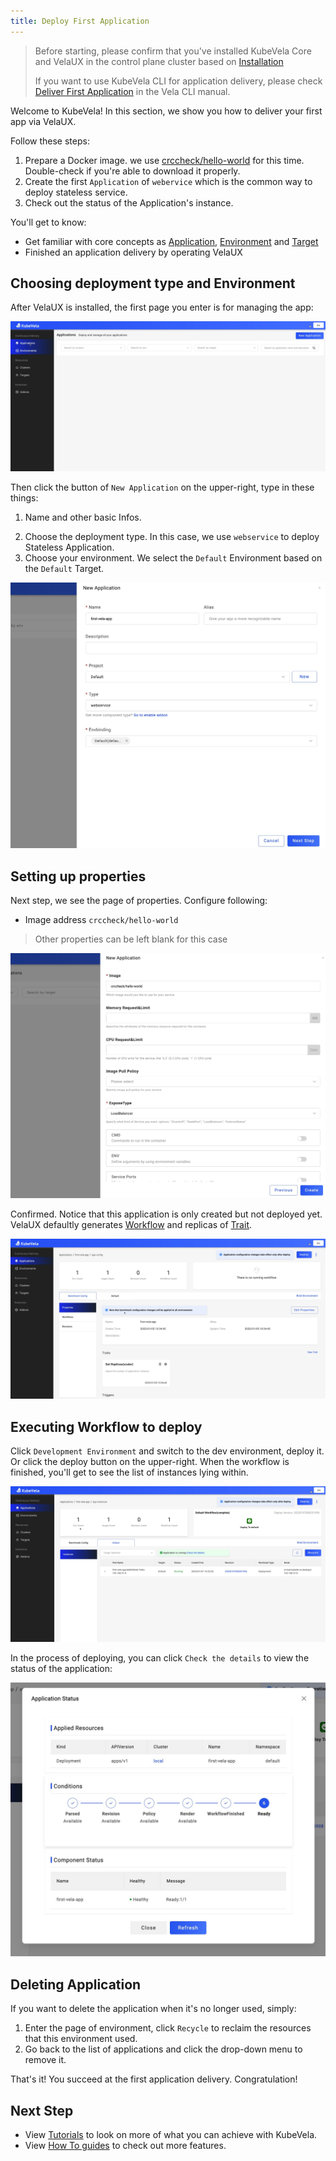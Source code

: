 ```yaml
---
title: Deploy First Application
---
```


> Before starting, please confirm that you've installed KubeVela Core and VelaUX in the control plane cluster based on [Installation](./install.mdx)
>
> If you want to use KubeVela CLI for application delivery, please check [Deliver First Application](./end-user/quick-start-cli) in the Vela CLI manual.

Welcome to KubeVela! In this section, we show you how to deliver your first app via VelaUX.

Follow these steps:

1. Prepare a Docker image. we use [crccheck/hello-world](https://hub.docker.com/r/crccheck/hello-world) for this time. Double-check if you're able to download it properly.
2. Create the first `Application` of `webervice` which is the common way to deploy stateless service.
3. Check out the status of the Application's instance.

You'll get to know:

- Get familiar with core concepts as [Application](./getting-started/core-concept#application), [Environment](getting-started/core-concept#environment) and [Target](getting-started/core-concept#target)
- Finished an application delivery by operating VelaUX

## Choosing deployment type and Environment

After VelaUX is installed, the first page you enter is for managing the app:

![](./resources/dashboard.jpg)

Then click the button of `New Application` on the upper-right, type in these things:

1. Name and other basic Infos.
<!-- 2. Choose the Project. We've created a default Project for you to use or you can click `New` to create your own. -->
2. Choose the deployment type. In this case, we use `webservice` to deploy Stateless Application.
3. Choose your environment. We select the `Default` Environment based on the `Default` Target.

![](./resources/new-first-vela-app.jpg)

## Setting up properties

Next step, we see the page of properties. Configure following:

- Image address `crccheck/hello-world`

> Other properties can be left blank for this case

![](./resources/port-first-vela-app.png)

Confirmed. Notice that this application is only created but not deployed yet. VelaUX defaultly generates [Workflow](./getting-started/core-concept#workflow) and replicas of [Trait](./getting-started/core-concept#trait).

![](./resources/created-first-vela-app.jpg)

## Executing Workflow to deploy

Click `Development Environment` and switch to the dev environment, deploy it. Or click the deploy button on the upper-right. When the workflow is finished, you'll get to see the list of instances lying within.

![](./resources/succeed-first-vela-app.jpg)

In the process of deploying, you can click `Check the details` to view the status of the application:

![](./resources/status-first-vela-app.jpg)

## Deleting Application

If you want to delete the application when it's no longer used, simply:

1. Enter the page of environment, click `Recycle` to reclaim the resources that this environment used.
2. Go back to the list of applications and click the drop-down menu to remove it.

That's it! You succeed at the first application delivery. Congratulation!

## Next Step

- View [Tutorials](./tutorials/webservice) to look on more of what you can achieve with KubeVela.
- View [How To guides](./how-to/dashboard/application/create-application) to check out more features.
